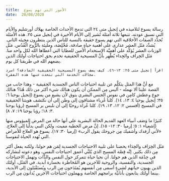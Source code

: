```yaml
---
title:  الأمور التي تهم يسوع
date:  20/08/2020
---
```


رسالة يسوع لتلاميذه في إنجيل متى ٢٤ التي تدمج الأحداث الخاصة بهلاك أورشليم والأيام التي تسبق عودته، تتبعها ثلاثة أمثلة تُشير إلى الأيام الأخيرة في إنجيل متى ٢٥. هذه الأمثلة تُحدِّد الصفات الأخلاقية التي تهم يسوع حقيقة بالنسبة للناس الذين ينتظرون مجيئه الثاني. يُشدِّد مَثَل العشر عذارى على أهمية حياةٍ صادقة، مُخْلِصَة، ومليئة بالرُّوح الْقُدُس. مَثَل الوزنات العشر يُؤكِّد على أهميَّة الإستخدام الأمين للعطايا التي أعطاها الله لكل واحد منا. مَثَل الخِراف والجِداء يُظْهِر بأنَّ المسيحية الحقيقية تخدم بحق احتياجات أولئك الذين يضعهم الله في طريقنا كل يوم.

`اقرأ إنجيل متى ٢٥: ١٣-٤٦. كيف يصف يسوع المسيحية الحقيقية الصادقة؟ اسرد مجالات الخدمة التي تتحدث عنها هذه الفقرة.`

مع أنَّ هذا المثل يتكلَّم عن تلبية احتياجات الناس الجسدية الحقيقية - وهذا جانب من القصة علينا ألا نهمله - أليس مِن الممكن أن يكون هنالك شيء أكثر من ذلك هُنا؟ هنالك جوع وعطش كامِن في نفوس الجنس البشري يتوق لأن يشبع من يسوع (إنجيل يوحنا ٦: ٣٥؛ إنجيل يوحنا ٤: ١٣، ١٤). كلنا غُرباء مشتاقون إلى وطن إلى أن نكتشف هويتنا الحقيقية في المسيح (أفسس ٢: ١٢، ١٣، ١٩). كلنا عُراة روحيًا إلى أن نلبس بر المسيح (رؤيا يوحنا ٣: ١٨؛ رؤيا يوحنا ١٩: ٧، ٨).

كثيرًا ما وَصَف أنبياء العهد القديم الحالة البشرية على أنها حالة من المرض الميؤوس منها (إشعياء ١: ٥؛ إرميا ٣٠: ١٢- ١٥). إنَّ مرض الخطية مميت، ولكن النبي يدلُّنا إلى العلاج. «لأني أرفدك وأشفيك مِن جروحك يقول الرب» (إرميا ٣٠: ١٧). يسوع هو العلاج للأمراض التي تُهدد الحياة لنفوسنا.

مَثَل الخِرَاف والجِدَاء يحضنا على تلبية الاحتياجات الجسدية لِمَن هم حولنا، ولكنه يفعل أكثر مِن ذلك بكثير. إنَّه قِصَّة المسيح الذي يُلبِّي أعمق احتياجات النفس، وهو دعوته لنشاركه في خِدْمَة الذين هم حولنا. أن نحيا حياة تتمركز حول النفس  والذَّات وتهمل الاحتياجات الجسدية، والنفسية، والروحية للآخرين هو المُخاطرة بخسارة أبدية. في المَثَل، أولئك الذين يهبون حياتهم لشيءٍ أسمى مِن أنفسهم يُمتَدَحون مِن الرب ويُستَقْبَلون إلى الأبدية، بينما أولئك يتابعون بأنانيَّة برامجهم الخاصة ويهملون احتياجات الآخرين يُدانون مِن الرب.